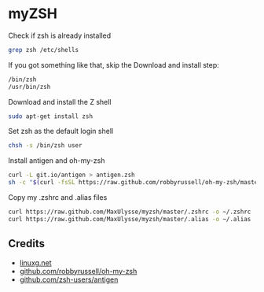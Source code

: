 # myZSH

Check if zsh is already installed
```bash
grep zsh /etc/shells
```
If you got something like that, skip the Download and install step:
```bash
/bin/zsh  
/usr/bin/zsh
```
Download and install the Z shell
```bash
sudo apt-get install zsh
```
Set zsh as the default login shell
```bash
chsh -s /bin/zsh user
```
Install antigen and oh-my-zsh
```bash
curl -L git.io/antigen > antigen.zsh
sh -c "$(curl -fsSL https://raw.github.com/robbyrussell/oh-my-zsh/master/tools/install.sh)"
```
Copy my .zshrc and .alias files
```bash
curl https://raw.github.com/MaxUlysse/myzsh/master/.zshrc -o ~/.zshrc
curl https://raw.github.com/MaxUlysse/myzsh/master/.alias -o ~/.alias
```
## Credits
- [linuxg.net](http://linuxg.net/how-to-install-zsh-shell-how-to-set-it-as-a-default-login-shell/)
- [github.com/robbyrussell/oh-my-zsh](https://github.com/robbyrussell/oh-my-zsh)
- [github.com/zsh-users/antigen](https://github.com/zsh-users/antigen)
